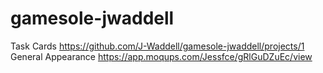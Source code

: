 # gamesole-jwaddell
Task Cards https://github.com/J-Waddell/gamesole-jwaddell/projects/1
General Appearance https://app.moqups.com/Jessfce/gRlGuDZuEc/view
